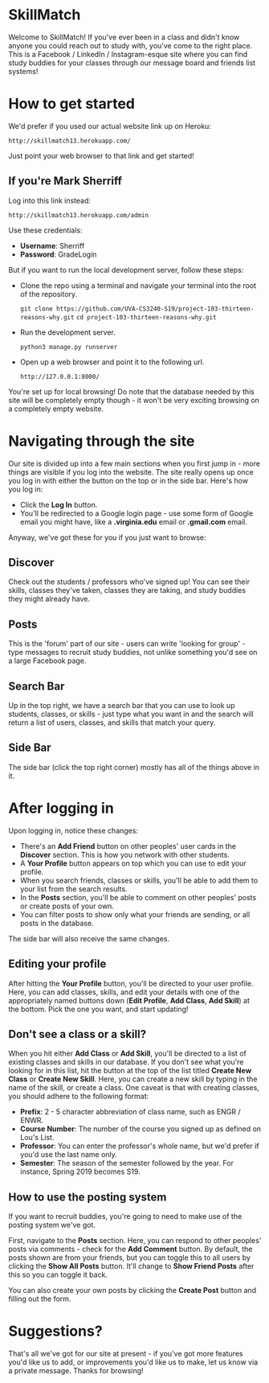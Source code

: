 # SkillMatch
Welcome to SkillMatch! If you've ever been in a class and didn't know anyone you could reach out to study with, you've come to the right place. This is a Facebook / LinkedIn / Instagram-esque site where you can find study buddies for your classes through our message board and friends list systems!

# How to get started
We'd prefer if you used our actual website link up on Heroku:
	
`http://skillmatch13.herokuapp.com/`

Just point your web browser to that link and get started!

## If you're Mark Sherriff
Log into this link instead:

`http://skillmatch13.herokuapp.com/admin`

Use these credentials:

- **Username**: Sherriff
- **Password**: GradeLogin

But if you want to run the local development server, follow these steps:

- Clone the repo using a terminal and navigate your terminal into the root of the repository.
	
	`git clone https://github.com/UVA-CS3240-S19/project-103-thirteen-reasons-why.git`
	`cd project-103-thirteen-reasons-why.git`

- Run the development server.

	`python3 manage.py runserver`

- Open up a web browser and point it to the following url.

	`http://127.0.0.1:8000/`

You're set up for local browsing! Do note that the database needed by this site will be completely empty though - it won't be very exciting browsing on a completely empty website.

# Navigating through the site
Our site is divided up into a few main sections when you first jump in - more things are visible if you log into the website. The site really opens up once you log in with either the button on the top or in the side bar. Here's how you log in:

- Click the **Log In** button.
- You'll be redirected to a Google login page - use some form of Google email you might have, like a **.virginia.edu** email or **.gmail.com** email.

Anyway, we've got these for you if you just want to browse:

## Discover
Check out the students / professors who've signed up! You can see their skills, classes they've taken, classes they are taking, and study buddies they might already have.

## Posts 
This is the 'forum' part of our site - users can write 'looking for group' - type messages to recruit study buddies, not unlike something you'd see on a large Facebook page.

## Search Bar
Up in the top right, we have a search bar that you can use to look up students, classes, or skills - just type what you want in and the search will return a list of users, classes, and skills that match your query.

## Side Bar
The side bar (click the top right corner) mostly has all of the things above in it.

# After logging in
Upon logging in, notice these changes:

- There's an **Add Friend** button on other peoples' user cards in the **Discover** section. This is how you network with other students.
- A **Your Profile** button appears on top which you can use to edit your profile.
- When you search friends, classes or skills, you'll be able to add them to your list from the search results.
- In the **Posts** section, you'll be able to comment on other peoples' posts or create posts of your own.
- You can filter posts to show only what your friends are sending, or all posts in the database.

The side bar will also receive the same changes.

## Editing your profile
After hitting the **Your Profile** button, you'll be directed to your user profile. Here, you can add classes, skills, and edit your details with one of the appropriately named buttons down (**Edit Profile**, **Add Class**, **Add Skill**) at the bottom. Pick the one you want, and start updating!

## Don't see a class or a skill?
When you hit either **Add Class** or **Add Skill**, you'll be directed to a list of existing classes and skills in our database. If you don't see what you're looking for in this list, hit the button at the top of the list titled **Create New Class** or **Create New Skill**. Here, you can create a new skill by typing in the name of the skill, or create a class. One caveat is that with creating classes, you should adhere to the following format:

- **Prefix**: 2 - 5 character abbreviation of class name, such as ENGR / ENWR.
- **Course Number**: The number of the course you signed up as defined on Lou's List.
- **Professor**: You can enter the professor's whole name, but we'd prefer if you'd use the last name only.
- **Semester**: The season of the semester followed by the year. For instance, Spring 2019 becomes S19.

## How to use the posting system
If you want to recruit buddies, you're going to need to make use of the posting system we've got. 

First, navigate to the **Posts** section. Here, you can respond to other peoples' posts via comments - check for the **Add Comment** button. By default, the posts shown are from your friends, but you can toggle this to all users by clicking the **Show All Posts** button. It'll change to **Show Friend Posts** after this so you can toggle it back.

You can also create your own posts by clicking the **Create Post** button and filling out the form.

# Suggestions?
That's all we've got for our site at present - if you've got more features you'd like us to add, or improvements you'd like us to make, let us know via a private message. Thanks for browsing!

